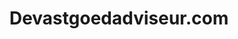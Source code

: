 ---
   slug: portfolio/devastgoedadviseur-com
   title: Devastgoedadviseur.com
   text: {
      nl: "De Vastgoedadviseur is een vertrouwde bijstand in alle immo-gerelateerde zaken. Met de lancering van hun bedrijf, was er uiteraard ook nood aan een uitnodigende, duidelijke website die geoptimaliseerd was om hoog in de zoekresultaten terecht te komen. In krachtige samenwerking met de ondernemer zelf, hebben we een website gecreëerd die perfect naar de stijl en benodigdheden van De Vastgoedadviseur is afgesteld.",
      en: "<i>De Vastgoedadviseur</i> is a trusted assistance in all real estate-related matters. With the launch of their business, they naturally needed an inviting, unambiguous website optimized to rank high in search results. Working closely with the entrepreneur himself, we created a website perfectly tailored to De Vastgoedadviseur's style and needs."
   }
   published_on: 2023-05-30
   cover_image: ./devastgoedadviseur/ghent-skyline-towers.webp
   client: clients/devastgoedadviseur
   href: https://devastgoedadviseur.com
   solution: web
   gallery: 
      - ./devastgoedadviseur/devastgoedadviseurcom_website-mockup.webp
   tags: 
      - webdesign
      - webdev
      - webmanagement
      - branding
   enabled: true
   featured: true
---